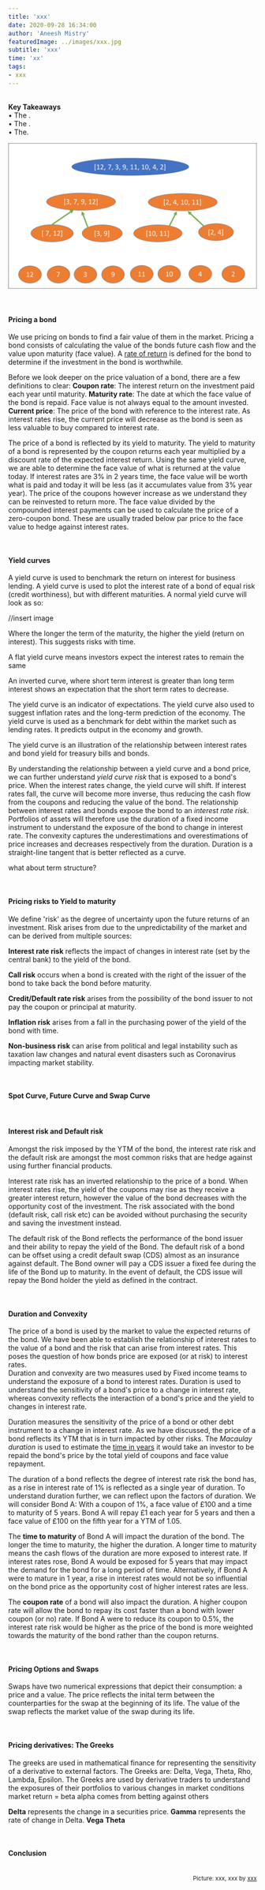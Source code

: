 ```yaml
---
title: 'xxx'
date: 2020-09-28 16:34:00
author: 'Aneesh Mistry'
featuredImage: ../images/xxx.jpg
subtitle: 'xxx'
time: 'xx'
tags:
- xxx
---
```

<br>
<strong>Key Takeaways</strong><br>
&#8226; The .<br>
&#8226; The .<br>
&#8226; The.<br>

![Merge sort step 2](../../src/images/011MergeSort2.png)


<br>
<h4>Pricing a bond</h4>
<p>
We use pricing on bonds to find a fair value of them in the market.
Pricing a bond consists of calculating the value of the bonds future cash flow and the value upon maturity (face value).
A <u>rate of return</u> is defined for the bond to determine if the investment in the bond is worthwhile.

</p>
<p>
Before we look deeper on the price valuation of a bond, there are a few definitions to clear:
<strong>Coupon rate</strong>: The interest return on the investment paid each year until maturity.
<strong>Maturity rate</strong>: The date at which the face value of the bond is repaid. Face value is not always equal to the amount invested.
<strong>Current price</strong>: The price of the bond with reference to the interest rate. As interest rates rise, the current price will decrease as the bond is seen as less valuable to buy compared to interest rate.
</p>
<p>
The price of a bond is reflected by its yield to maturity. The yield to maturity of a bond is represented by the coupon returns each year multiplied by a discount rate of the expected interest return. 
Using the same yield curve, we are able to determine the face value of what is returned at the value today. If interest rates are 3% in 2 years time, the face value will be worth what is paid and today it will be less (as it accumulates value from 3% year year).
The price of the coupons however increase as we understand they can be reinvested to return more. 
The face value divided by the compounded interest payments can be used to calculate the price of a zero-coupon bond. These are usually traded below par price to the face value to hedge against interest rates. 
</p>
<br>
<h4>Yield curves</h4>
<p>
A yield curve is used to benchmark the return on interest for business lending. 
A yield curve is used to plot the interest rate of a bond of equal risk (credit worthiness), but with different maturities.
A normal yield curve will look as so:

//insert image

Where the  longer the term of the maturity, the higher the yield (return on interest). This suggests risks with time. 

A flat yield curve means investors expect the interest rates to remain the same 

An inverted curve, where short term interest is greater than long term interest shows an expectation that the short term rates to decrease.

The yield curve is an indicator of expectations. 
The yield curve also used to suggest inflation rates and the long-term prediction of the economy. 
The yield curve is used as a benchmark for debt within the market such as lending rates. It predicts output in the economy and growth. 

</p>
<p>
The yield curve is an illustration of the relationship between interest rates and bond yield for treasury bills and bonds. 
</p>
<p>
By understanding the relationship between a yield curve and a bond price, we can further understand <i>yield curve risk</i> that is exposed to a bond's price.
When the interest rates change, the yield curve will shift. If interest rates fall, the curve will become more inverse, thus reducing the cash flow from the coupons and reducing the value of the bond.
The relationship between interest rates and bonds expose the bond to an <i>interest rate risk</i>. Portfolios of assets will therefore use the duration of a fixed income instrument to understand the exposure of the
bond to change in interest rate. The convexity captures the underestimations and overestimations of price increases and decreases respectively from the duration. Duration is a straight-line tangent that is better
reflected as a curve. 
</p>


what about term structure?

<br>
<h4>Pricing risks to Yield to maturity</h4>
<p>
We define 'risk' as the degree of uncertainty upon the future returns of an investment. Risk arises from due to the unpredictability of the market and can be derived from multiple sources:
</p>
<p>
<strong>Interest rate risk</strong> reflects the impact of changes in interest rate (set by the central bank) to the yield of the bond.<br>
</p>
<p>
<strong>Call risk</strong> occurs when a bond is created with the right of the issuer of the bond to take back the bond before maturity.<br>
</p>
<p>
<strong>Credit/Default rate risk</strong> arises from the possibility of the bond issuer to not pay the coupon or principal at maturity.<br>
</p>
<p>
<strong>Inflation risk</strong> arises from a fall in the purchasing power of the yield of the bond with time.<br>
</p>
<p>
<strong>Non-business risk</strong> can arise from political and legal instability such as taxation law changes and natural event disasters such as Coronavirus impacting market stability.
</p>


<br>
<h4>Spot Curve, Future Curve and Swap Curve</h4>
<p>

</p>

<br>
<h4>Interest risk and Default risk</h4>
<p>
Amongst the risk imposed by the YTM of the bond, the interest rate risk and the default risk are amongst the most common risks that are hedge against using further financial products.
</p>
<p>
Interest rate risk has an inverted relationship to the price of a bond. When interest rates rise, the yield of the coupons may rise as they receive a greater interest return, however the value of the bond decreases with the opportunity cost of the investment. The risk associated with the bond (default risk, call risk etc) can be avoided without purchasing the security and saving the investment instead. 
</p>
<p>
The default risk of the Bond reflects the performance of the bond issuer and their ability to repay the yield of the Bond. The default risk of a bond can be offset using a credit default swap (CDS) almost as an insurance against default. The Bond owner will pay a CDS issuer a fixed fee during the life of the Bond up to maturity. In the event of default, the CDS issue will repay the Bond holder the yield as defined in the contract. 
</p>
<p>

</p>
<br>
<h4>Duration and Convexity</h4>
<p>
The price of a bond is used by the market to value the expected returns of the bond. We have been able to establish the relationship of interest rates to the value of a bond and the risk that can arise from interest rates. 
This poses the question of how bonds price are exposed (or at risk) to interest rates.<br>
Duration and convexity are two measures used by Fixed income teams to understand the exposure of a bond to interest rates. Duration is used to understand the sensitivity of a bond's price to a
change in interest rate, whereas convexity reflects the interaction of a bond's price and the yield to changes in interest rate. 
</p>
<p>
Duration measures the sensitivity of the price of a bond or other debt instrument to a change in interest rate. As we have discussed, the price of a bond reflects its YTM that is in turn impacted by other risks. 
The <i>Macaulay duration</i> is used to estimate the <u>time in years</u> it would take an investor to be repaid the bond's price by the total yield of coupons and face value repayment.
</p>
<p>
The duration of a bond reflects the degree of interest rate risk the bond has, as a rise in interest rate of 1% is reflected as a single year of duration. To understand duration further, we can reflect upon the factors of duration.
We will consider Bond A: With a coupon of 1%, a face value of £100 and a time to maturity of 5 years. 
Bond A will repay £1 each year for 5 years and then a face value of £100 on the fifth year for a YTM of 1.05.
</p>
<p>
The <strong>time to maturity</strong> of Bond A will impact the duration of the bond. The longer the time to maturity, the higher the duration. A longer time to maturity means the cash flows of the duration are more exposed to interest rate. If interest rates rose, Bond A would be exposed for 5 years that may impact the demand for the bond for a long period of time. Alternatively, if Bond A were to mature in 1 year, a rise in interest rates would not be so influential on the bond price as the opportunity cost of higher interest rates are less.
</p>
<p>
The <strong>coupon rate</strong> of a bond will also impact the duration. A higher coupon rate will allow the bond to repay its cost faster than a bond with lower coupon (or no) rate. If Bond A were to reduce its coupon to 0.5%, the interest rate risk would be higher as the price of the bond is more weighted towards the maturity of the bond rather than the coupon returns. 
</p>
<br>
<h4>Pricing Options and Swaps</h4>
<p>
Swaps have two numerical expressions that depict their consumption: a price and a value. 
The price reflects the inital term between the counterparties for the swap at the beginning of its life.
The value of the swap reflects the market value of the swap during its life.
</p>

<br>
<h4>Pricing derivatives: The Greeks</h4>
<p>
The greeks are used in mathematical finance for representing the sensitivity of a derivative to external factors. 
The Greeks are: Delta, Vega, Theta, Rho, Lambda, Epsilon.
The Greeks are used by derivative traders to understand the exposures of their portfolios to various changes in market conditions
market return = beta
alpha comes from betting against others

</p>
<p>
<strong>Delta</strong> represents the change in a securities price.
<strong>Gamma</strong> represents the rate of change in Delta.
<strong>Vega</strong> 
<strong>Theta</strong> 
</p>
<br>
<h4>Conclusion</h4>
<p>


</p>

<br>
<small style="float: right;" >Picture: xxx, xxx by <a target="_blank" href="http">xxx</small></a><br>